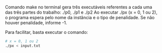 Comando make no terminal gera três executáveis referentes a cada uma das três partes do trabalho: ./p0, ./p1 e ./p2
Ao executar ./px (x = 0, 1 ou 2), o programa espera pelo nome da instância e o tipo de penalidade. Se não houver penalidade, informe -1.

Para facilitar, basta executar o comando:
``` bash
# x = 0, 1 ou 2
./px < input.txt
```